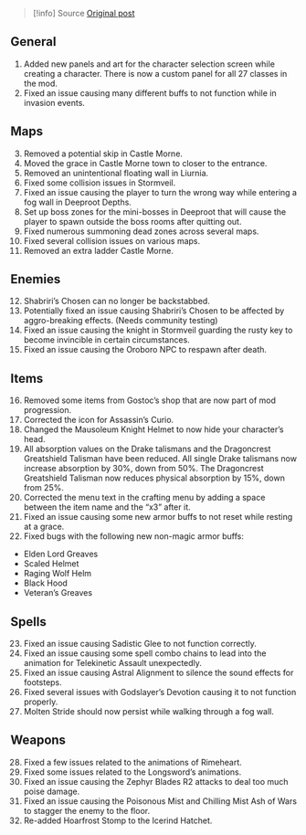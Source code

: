 > [!info] Source
> [Original post](https://docs.google.com/document/d/1ZaIp9ZVebC16GJKmarVSXq5AfGW7TPlTSvI9mMTpa9I/preview)

## General

1. Added new panels and art for the character selection screen while creating a character. There is now a custom panel for all 27 classes in the mod.
2. Fixed an issue causing many different buffs to not function while in invasion events.

## Maps

3. Removed a potential skip in Castle Morne.
4. Moved the grace in Castle Morne town to closer to the entrance.
5. Removed an unintentional floating wall in Liurnia.
6. Fixed some collision issues in Stormveil.
7. Fixed an issue causing the player to turn the wrong way while entering a fog wall in Deeproot Depths.
8. Set up boss zones for the mini-bosses in Deeproot that will cause the player to spawn outside the boss rooms after quitting out.
9. Fixed numerous summoning dead zones across several maps.
10. Fixed several collision issues on various maps.
11. Removed an extra ladder Castle Morne.

## Enemies

12. Shabriri’s Chosen can no longer be backstabbed.
13. Potentially fixed an issue causing Shabriri’s Chosen to be affected by aggro-breaking effects. (Needs community testing)
14. Fixed an issue causing the knight in Stormveil guarding the rusty key to become invincible in certain circumstances.
15. Fixed an issue causing the Oroboro NPC to respawn after death.

## Items

16. Removed some items from Gostoc’s shop that are now part of mod progression.
17. Corrected the icon for Assassin’s Curio.
18. Changed the Mausoleum Knight Helmet to now hide your character’s head.
19. All absorption values on the Drake talismans and the Dragoncrest Greatshield Talisman have been reduced. All single Drake talismans now increase absorption by 30%, down from 50%. The Dragoncrest Greatshield Talisman now reduces physical absorption by 15%, down from 25%.
20. Corrected the menu text in the crafting menu by adding a space between the item name and the “x3” after it.
21. Fixed an issue causing some new armor buffs to not reset while resting at a grace.
22. Fixed bugs with the following new non-magic armor buffs:

- Elden Lord Greaves
- Scaled Helmet
- Raging Wolf Helm
- Black Hood
- Veteran’s Greaves

## Spells

23. Fixed an issue causing Sadistic Glee to not function correctly.
24. Fixed an issue causing some spell combo chains to lead into the animation for Telekinetic Assault unexpectedly.
25. Fixed an issue causing Astral Alignment to silence the sound effects for footsteps.
26. Fixed several issues with Godslayer’s Devotion causing it to not function properly.
27. Molten Stride should now persist while walking through a fog wall.

## Weapons

28. Fixed a few issues related to the animations of Rimeheart.
29. Fixed some issues related to the Longsword’s animations.
30. Fixed an issue causing the Zephyr Blades R2 attacks to deal too much poise damage.
31. Fixed an issue causing the Poisonous Mist and Chilling Mist Ash of Wars to stagger the enemy to the floor.
32. Re-added Hoarfrost Stomp to the Icerind Hatchet.
